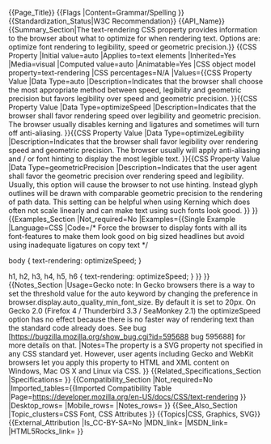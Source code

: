 {{Page_Title}}
{{Flags
|Content=Grammar/Spelling
}}
{{Standardization_Status|W3C Recommendation}}
{{API_Name}}
{{Summary_Section|The text-rendering CSS property provides information to the browser about what to optimize for when rendering text. Options are: optimize font rendering to legibility, speed or geometric precision.}}
{{CSS Property
|Initial value=auto
|Applies to=text elements
|Inherited=Yes
|Media=visual
|Computed value=auto
|Animatable=Yes
|CSS object model property=text-rendering
|CSS percentages=N/A
|Values={{CSS Property Value
|Data Type=auto
|Description=Indicates that the browser shall choose the most appropriate method between speed, legibility and geometric precision but favors legibility over speed and geometric precision.
}}{{CSS Property Value
|Data Type=optimizeSpeed
|Description=Indicates that the browser shall favor rendering speed over legibility and geometric precision. The browser usually disables kerning and ligatures and sometimes will turn off anti-aliasing.
}}{{CSS Property Value
|Data Type=optimizeLegibility
|Description=Indicates that the browser shall favor legibility over rendering speed and geometric precision. The browser usually will apply anti-aliasing and / or font hinting to display the most legible text.
}}{{CSS Property Value
|Data Type=geometricPrecision
|Description=Indicates that the user agent shall favor the geometric precision over rendering speed and legibility. Usually, this option will cause the browser to not use hinting. Instead glyph outlines will be drawn with comparable geometric precision to the rendering of path data.
This setting can be helpful when using Kerning which does often not scale linearly and can make text using such fonts look good.
}}
}}
{{Examples_Section
|Not_required=No
|Examples={{Single Example
|Language=CSS
|Code=/* Force the browser to display fonts with all its font-features to make them look good on big sized headlines but avoid using inadequate ligatures on copy text */

body {
	text-rendering: optimizeSpeed;
}

h1, h2, h3, h4, h5, h6 {
	text-rendering: optimizeSpeed;
}
}}
}}
{{Notes_Section
|Usage=Gecko note:
In Gecko browsers there is a way to set the threshold value for the auto keyword by changing the preference in browser.display.auto_quality_min_font_size. By default it is set to 20px.
On Gecko 2.0 (Firefox 4 / Thunderbird 3.3 / SeaMonkey 2.1) the optimizeSpeed option has no effect because there is no faster way of rendering text than the standard code already does. See bug [https://bugzilla.mozilla.org/show_bug.cgi?id=595688 bug 595688] for more details on that.
|Notes=The property is a SVG property not specified in any CSS standard yet. However, user agents including Gecko and WebKit browsers let you apply this property to HTML and XML content on Windows, Mac OS X and Linux via CSS.
}}
{{Related_Specifications_Section
|Specifications=
}}
{{Compatibility_Section
|Not_required=No
|Imported_tables={{Imported Compatibility Table
|Page=https://developer.mozilla.org/en-US/docs/CSS/text-rendering
}}
|Desktop_rows=
|Mobile_rows=
|Notes_rows=
}}
{{See_Also_Section
|Topic_clusters=CSS Font, CSS Attributes
}}
{{Topics|CSS, Graphics, SVG}}
{{External_Attribution
|Is_CC-BY-SA=No
|MDN_link=
|MSDN_link=
|HTML5Rocks_link=
}}